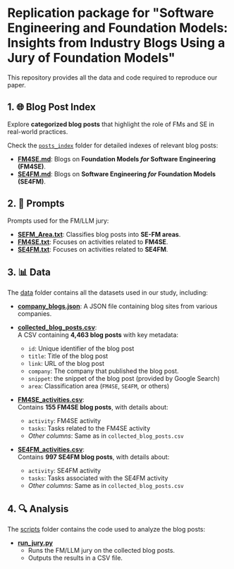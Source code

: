 # Replication package for "Software Engineering and Foundation Models: Insights from Industry Blogs Using a Jury of Foundation Models"

This repository provides all the data and code required to reproduce our paper.

## 1. **🌐 Blog Post Index**  
Explore **categorized blog posts** that highlight the role of FMs and SE in real-world practices. 

Check the [`posts_index`](posts_index) folder for detailed indexes of relevant blog posts:

- **[FM4SE.md](posts_index%2FFM4SE.md)**: Blogs on **Foundation Models *for* Software Engineering (FM4SE)**.  
- **[SE4FM.md](posts_index%2FSE4FM.md)**: Blogs on **Software Engineering *for* Foundation Models (SE4FM)**.  

## 2. **💬 Prompts**  
Prompts used for the FM/LLM jury:

- **[SEFM_Area.txt](prompts%2FSEFM_Area.txt)**: Classifies blog posts into **SE-FM areas**.  
- **[FM4SE.txt](prompts%2FFM4SE.txt)**: Focuses on activities related to **FM4SE**.  
- **[SE4FM.txt](prompts%2FSE4FM.txt)**: Focuses on activities related to **SE4FM**.  

## 3. **📊 Data**  

The [data](data) folder contains all the datasets used in our study, including:

- **[company_blogs.json](data%2Fcompany_blogs.json)**:
  A JSON file containing blog sites from various companies.

- **[collected_blog_posts.csv](data%2Fcollected_blog_posts.csv)**:  
  A CSV containing **4,463 blog posts** with key metadata:
  - `id`: Unique identifier of the blog post  
  - `title`: Title of the blog post  
  - `link`: URL of the blog post  
  - `company`: The company that published the blog post.
  - `snippet`: the snippet of the blog post (provided by Google Search)
  - `area`: Classification area (`FM4SE`, `SE4FM`, or others)

- **[FM4SE_activities.csv](data%2FFM4SE_activities.csv)**:  
  Contains **155 FM4SE blog posts**, with details about:
  - `activity`: FM4SE activity  
  - `tasks`: Tasks related to the FM4SE activity  
  - *Other columns*: Same as in `collected_blog_posts.csv`

- **[SE4FM_activities.csv](data%2FSE4FM_activities.csv)**:  
  Contains **997 SE4FM blog posts**, with details about:
  - `activity`: SE4FM activity  
  - `tasks`: Tasks associated with the SE4FM activity  
  - *Other columns*: Same as in `collected_blog_posts.csv`


## 4. **🔍 Analysis**

The [scripts](scripts) folder contains the code used to analyze the blog posts:

- **[run_jury.py](scripts%2Frun_jury.py)**
    - Runs the FM/LLM jury on the collected blog posts.
    - Outputs the results in a CSV file.
